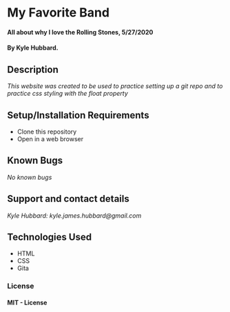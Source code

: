 # My Favorite Band

#### All about why I love the Rolling Stones, 5/27/2020

#### By Kyle Hubbard.

## Description

_This website was created to be used to practice setting up a git repo and to practice css styling with the float property_

## Setup/Installation Requirements

* Clone this repository
* Open in a web browser

## Known Bugs

_No known bugs_

## Support and contact details

_Kyle Hubbard: kyle.james.hubbard@gmail.com_

## Technologies Used

* HTML
* CSS
* Gita


### License

#### MIT - License